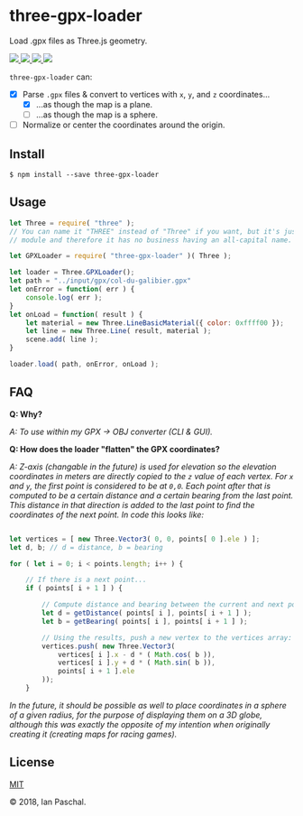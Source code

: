# three-gpx-loader
Load .gpx files as Three.js geometry.

<p>
	<a href="https://github.com/ianpaschal/polyply/blob/master/LICENSE">
		<img src="https://img.shields.io/npm/v/three-gpx-loader.svg" />
	</a>
	<a href="https://github.com/ianpaschal/polyply/blob/master/LICENSE">
		<img src="https://img.shields.io/npm/dt/three-gpx-loader.svg" />
	</a>
	<a href="https://github.com/ianpaschal/three-gpx-loader/blob/master/LICENSE">
		<img src="https://img.shields.io/github/license/ianpaschal/three-gpx-loader.svg" />
	</a>
	<a href="https://github.com/ianpaschal/three-gpx-loader/issues">
		<img src="https://img.shields.io/github/issues-raw/ianpaschal/three-gpx-loader.svg" />
	</a>
	<!--
	<a href="https://codeclimate.com/github/ianpaschal/three-gpx-loader">
		<img src="https://img.shields.io/codeclimate/github/ianpaschal/three-gpx-loader.svg" />
	</a>
	-->
</p>

`three-gpx-loader` can:

- [x] Parse `.gpx` files & convert to vertices with `x`, `y`, and `z` coordinates...
	- [x] ...as though the map is a plane.
	- [ ] ...as though the map is a sphere.
- [ ] Normalize or center the coordinates around the origin.

## Install
```
$ npm install --save three-gpx-loader
```

## Usage
```js
let Three = require( "three" );
// You can name it "THREE" instead of "Three" if you want, but it's just another
// module and therefore it has no business having an all-capital name.

let GPXLoader = require( "three-gpx-loader" )( Three );

let loader = Three.GPXLoader();
let path = "../input/gpx/col-du-galibier.gpx"
let onError = function( err ) {
	console.log( err );
}
let onLoad = function( result ) {
	let material = new Three.LineBasicMaterial({ color: 0xffff00 });
	let line = new Three.Line( result, material );
	scene.add( line );
}

loader.load( path, onError, onLoad );
```

## FAQ

**Q: Why?**

_A: To use within my GPX -> OBJ converter (CLI & GUI)._

**Q: How does the loader "flatten" the GPX coordinates?**

_A: Z-axis (changable in the future) is used for elevation so the elevation coordinates in meters are directly copied to the `z` value of each vertex. For `x` and `y`, the first point is considered to be at `0,0`. Each point after that is computed to be a certain distance and a certain bearing from the last point. This distance in that direction is added to the last point to find the coordinates of the next point. In code this looks like:_

```js

let vertices = [ new Three.Vector3( 0, 0, points[ 0 ].ele ) ];
let d, b; // d = distance, b = bearing

for ( let i = 0; i < points.length; i++ ) {

	// If there is a next point...
	if ( points[ i + 1 ] ) {

		// Compute distance and bearing between the current and next point:
		let d = getDistance( points[ i ], points[ i + 1 ] );
		let b = getBearing( points[ i ], points[ i + 1 ] );

		// Using the results, push a new vertex to the vertices array:
		vertices.push( new Three.Vector3(
			vertices[ i ].x - d * ( Math.cos( b )),
			vertices[ i ].y + d * ( Math.sin( b )),
			points[ i + 1 ].ele
		));
	}
```
_In the future, it should be possible as well to place coordinates in a sphere of a given radius, for the purpose of displaying them on a 3D globe, although this was exactly the opposite of my intention when originally creating it (creating maps for racing games)._


## License
[MIT](LICENSE)

© 2018, Ian Paschal.
